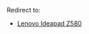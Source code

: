 Redirect to:

*   [Lenovo Ideapad Z580](/index.php?title=Lenovo_Ideapad_Z580&redirect=no "Lenovo Ideapad Z580")